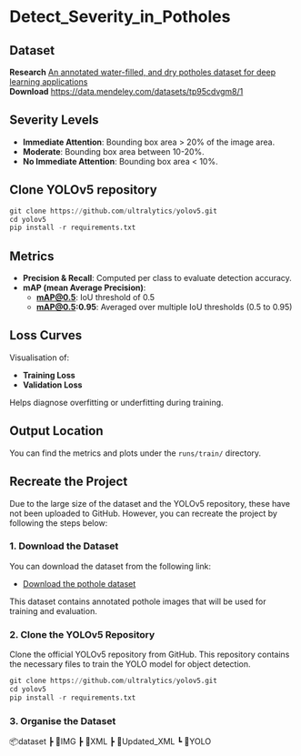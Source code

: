 # Detect_Severity_in_Potholes

## Dataset

**Research** [An annotated water-filled, and dry potholes dataset for deep learning applications](https://www.sciencedirect.com/science/article/pii/S2352340923003256) </br>
**Download** https://data.mendeley.com/datasets/tp95cdvgm8/1

## Severity Levels

- **Immediate Attention**: Bounding box area > 20% of the image area.
- **Moderate**: Bounding box area between 10-20%.
- **No Immediate Attention**: Bounding box area < 10%.

## Clone YOLOv5 repository

```python
git clone https://github.com/ultralytics/yolov5.git
cd yolov5
pip install -r requirements.txt
```

## Metrics

- **Precision & Recall**: Computed per class to evaluate detection accuracy.
- **mAP (mean Average Precision)**:
  - **mAP@0.5**: IoU threshold of 0.5
  - **mAP@0.5:0.95**: Averaged over multiple IoU thresholds (0.5 to 0.95)

## Loss Curves

Visualisation of:

- **Training Loss**
- **Validation Loss**

Helps diagnose overfitting or underfitting during training.

## Output Location

You can find the metrics and plots under the `runs/train/` directory.

## Recreate the Project

Due to the large size of the dataset and the YOLOv5 repository, these have not been uploaded to GitHub. However, you can recreate the project by following the steps below:

### 1. Download the Dataset

You can download the dataset from the following link:

- [Download the pothole dataset](https://data.mendeley.com/datasets/tp95cdvgm8/1)

This dataset contains annotated pothole images that will be used for training and evaluation.

### 2. Clone the YOLOv5 Repository

Clone the official YOLOv5 repository from GitHub. This repository contains the necessary files to train the YOLO model for object detection.

```python
git clone https://github.com/ultralytics/yolov5.git
cd yolov5
pip install -r requirements.txt
```

### 3. Organise the Dataset

📦dataset
┣ 📂IMG
┣ 📂XML
┣ 📂Updated_XML
┗ 📂YOLO
